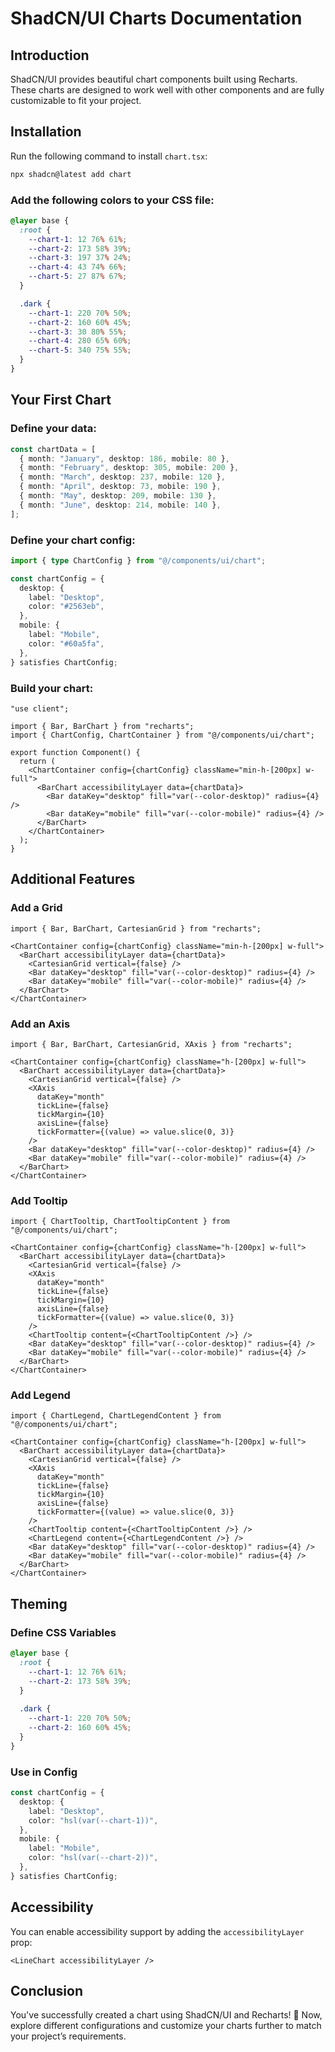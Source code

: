 # ShadCN/UI Charts Documentation

## Introduction

ShadCN/UI provides beautiful chart components built using Recharts. These charts are designed to work well with other components and are fully customizable to fit your project.

## Installation

Run the following command to install `chart.tsx`:

```sh
npx shadcn@latest add chart
```

### Add the following colors to your CSS file:

```css
@layer base {
  :root {
    --chart-1: 12 76% 61%;
    --chart-2: 173 58% 39%;
    --chart-3: 197 37% 24%;
    --chart-4: 43 74% 66%;
    --chart-5: 27 87% 67%;
  }

  .dark {
    --chart-1: 220 70% 50%;
    --chart-2: 160 60% 45%;
    --chart-3: 30 80% 55%;
    --chart-4: 280 65% 60%;
    --chart-5: 340 75% 55%;
  }
}
```

## Your First Chart

### Define your data:

```ts
const chartData = [
  { month: "January", desktop: 186, mobile: 80 },
  { month: "February", desktop: 305, mobile: 200 },
  { month: "March", desktop: 237, mobile: 120 },
  { month: "April", desktop: 73, mobile: 190 },
  { month: "May", desktop: 209, mobile: 130 },
  { month: "June", desktop: 214, mobile: 140 },
];
```

### Define your chart config:

```ts
import { type ChartConfig } from "@/components/ui/chart";

const chartConfig = {
  desktop: {
    label: "Desktop",
    color: "#2563eb",
  },
  mobile: {
    label: "Mobile",
    color: "#60a5fa",
  },
} satisfies ChartConfig;
```

### Build your chart:

```tsx
"use client";

import { Bar, BarChart } from "recharts";
import { ChartConfig, ChartContainer } from "@/components/ui/chart";

export function Component() {
  return (
    <ChartContainer config={chartConfig} className="min-h-[200px] w-full">
      <BarChart accessibilityLayer data={chartData}>
        <Bar dataKey="desktop" fill="var(--color-desktop)" radius={4} />
        <Bar dataKey="mobile" fill="var(--color-mobile)" radius={4} />
      </BarChart>
    </ChartContainer>
  );
}
```

## Additional Features

### Add a Grid

```tsx
import { Bar, BarChart, CartesianGrid } from "recharts";

<ChartContainer config={chartConfig} className="min-h-[200px] w-full">
  <BarChart accessibilityLayer data={chartData}>
    <CartesianGrid vertical={false} />
    <Bar dataKey="desktop" fill="var(--color-desktop)" radius={4} />
    <Bar dataKey="mobile" fill="var(--color-mobile)" radius={4} />
  </BarChart>
</ChartContainer>
```

### Add an Axis

```tsx
import { Bar, BarChart, CartesianGrid, XAxis } from "recharts";

<ChartContainer config={chartConfig} className="h-[200px] w-full">
  <BarChart accessibilityLayer data={chartData}>
    <CartesianGrid vertical={false} />
    <XAxis
      dataKey="month"
      tickLine={false}
      tickMargin={10}
      axisLine={false}
      tickFormatter={(value) => value.slice(0, 3)}
    />
    <Bar dataKey="desktop" fill="var(--color-desktop)" radius={4} />
    <Bar dataKey="mobile" fill="var(--color-mobile)" radius={4} />
  </BarChart>
</ChartContainer>
```

### Add Tooltip

```tsx
import { ChartTooltip, ChartTooltipContent } from "@/components/ui/chart";

<ChartContainer config={chartConfig} className="h-[200px] w-full">
  <BarChart accessibilityLayer data={chartData}>
    <CartesianGrid vertical={false} />
    <XAxis
      dataKey="month"
      tickLine={false}
      tickMargin={10}
      axisLine={false}
      tickFormatter={(value) => value.slice(0, 3)}
    />
    <ChartTooltip content={<ChartTooltipContent />} />
    <Bar dataKey="desktop" fill="var(--color-desktop)" radius={4} />
    <Bar dataKey="mobile" fill="var(--color-mobile)" radius={4} />
  </BarChart>
</ChartContainer>
```

### Add Legend

```tsx
import { ChartLegend, ChartLegendContent } from "@/components/ui/chart";

<ChartContainer config={chartConfig} className="h-[200px] w-full">
  <BarChart accessibilityLayer data={chartData}>
    <CartesianGrid vertical={false} />
    <XAxis
      dataKey="month"
      tickLine={false}
      tickMargin={10}
      axisLine={false}
      tickFormatter={(value) => value.slice(0, 3)}
    />
    <ChartTooltip content={<ChartTooltipContent />} />
    <ChartLegend content={<ChartLegendContent />} />
    <Bar dataKey="desktop" fill="var(--color-desktop)" radius={4} />
    <Bar dataKey="mobile" fill="var(--color-mobile)" radius={4} />
  </BarChart>
</ChartContainer>
```

## Theming

### Define CSS Variables

```css
@layer base {
  :root {
    --chart-1: 12 76% 61%;
    --chart-2: 173 58% 39%;
  }
  
  .dark {
    --chart-1: 220 70% 50%;
    --chart-2: 160 60% 45%;
  }
}
```

### Use in Config

```ts
const chartConfig = {
  desktop: {
    label: "Desktop",
    color: "hsl(var(--chart-1))",
  },
  mobile: {
    label: "Mobile",
    color: "hsl(var(--chart-2))",
  },
} satisfies ChartConfig;
```

## Accessibility

You can enable accessibility support by adding the `accessibilityLayer` prop:

```tsx
<LineChart accessibilityLayer />
```

## Conclusion

You've successfully created a chart using ShadCN/UI and Recharts! 🎉 Now, explore different configurations and customize your charts further to match your project’s requirements.

